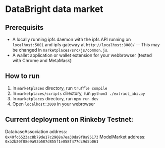 # DataBright data market

## Prerequisits
- A locally running ipfs daemon with the ipfs API running on `localhost:5001` and ipfs gateway at `http://localhost:8080/`
-- This may be changed in `marketplaces/src/js/common.js`.
- A wallet application or wallet extension for your webbrowser (tested with Chrome and MetaMask)

## How to run

1. In `marketplaces` directory, run `truffle compile`
2. In `marketplaces/scripts` directory, run `python3 ./extract_abi.py`
3. In `marketplaces` directory, run `npm run dev`
4. Open `localhost:3000` in your webrowser

## Current deployment on Rinkeby Testnet:
DatabaseAssociation address: `0x40fc6523ac8b79de17c2968a7ea30da9f8a95173`
ModelMarket address: `0xb2b20f08e9a93b507d855f1e058f477dc9d5b061`
